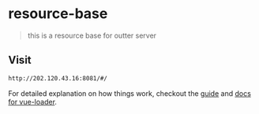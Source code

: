 # resource-base

> this is a resource base for outter server

## Visit

``` bash
http://202.120.43.16:8081/#/
```

For detailed explanation on how things work, checkout the [guide](http://vuejs-templates.github.io/webpack/) and [docs for vue-loader](http://vuejs.github.io/vue-loader).

